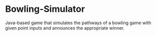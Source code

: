# Bowling-Simulator

Java-based game that simulates the pathways of a bowling game with given point inputs and announces the appropriate winner.
